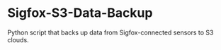 # Sigfox-S3-Data-Backup

Python script that backs up data from Sigfox-connected sensors to S3 clouds.

